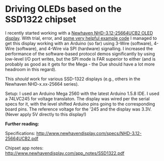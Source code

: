 # Driving OLEDs based on the SSD1322 chipset

I recently started working with a [Newhaven NHD-3.12-25664UCB2 OLED display](http://www.newhavendisplay.com/nhd31225664ucb2-p-3622.html). With trial, error, and [some very helpful example code](http://www.newhavendisplay.com/NHD_forum/index.php/topic,64.0.html) I managed to get this display working with an Arduino (so far) using 3-Wire (software), 4-Wire (software), and 4-Wire via SPI (hardware) signalling. I increased the performance of the software-based protocol demos significantly by using low-level I/O port writes, but the SPI mode is FAR superior to either (and is probably as good as it gets for the Mega - the Due should have a lot more headroom in this regard).

This *should* work for various SSD-1322 displays (e.g., others in the Newhaven NHD-x.xx-25664 series).

Setup: I used an Arduino Mega 2560 with the latest Arduino 1.5.8 IDE. I used a 74LVC245 for voltage translaton. The display was wired per the serial specs for it, with the level shifted Arduino pins going to the corresponding board pins. The reference voltage for the '245 and the display was 3.3V. (Never apply 5V directly to this display!)

**Further reading:**

Specifications: http://www.newhavendisplay.com/specs/NHD-3.12-25664UCB2.pdf

Chipset app notes: http://www.newhavendisplay.com/app_notes/SSD1322.pdf
